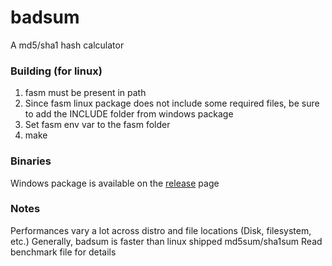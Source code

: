 # badsum
A md5/sha1 hash calculator

### Building (for linux)
1. fasm must be present in path
2. Since fasm linux package does not include some required files, be sure to add the INCLUDE folder from windows package
3. Set fasm env var to the fasm folder
4. make

### Binaries
Windows package is available on the [release](https://github.com/mp81ss/badsum/releases) page

### Notes
Performances vary a lot across distro and file locations (Disk, filesystem, etc.)
Generally, badsum is faster than linux shipped md5sum/sha1sum
Read benchmark file for details
